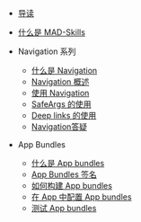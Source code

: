 * [导读](./)

* [什么是 MAD-Skills](./video/01-what-mad.md)

* Navigation 系列
    
    * [什么是 Navigation](./video/02-Navigation.md)
    * [Navigation 概述](./video/03-Navigation-Overview.md)
    * [使用 Navigation](./video/04-Navigation-Dialog-destinations.md)
    * [SafeArgs 的使用](./video/05-Navigation-SafeArgs.md)
    * [Deep links 的使用](./video/06-Navigation-Deep-links.md)
    * [Navigation答疑](./video/07-Navigation-qa.md)

* App Bundles
    
    * [什么是 App bundles](video/app-bundle/01-app-bundle.md)
    * [App Bundles 签名](video/app-bundle/02-app-bundle-signing.md)
    * [如何构建 App bundles](video/app-bundle/03-building-app-bundle.md)
    * [在 App 中配置 App bundles](video/app-bundle/04-config-app-bundle.md)
    * [测试 App bundles](video/app-bundle/05-test-app-bundle.md)






